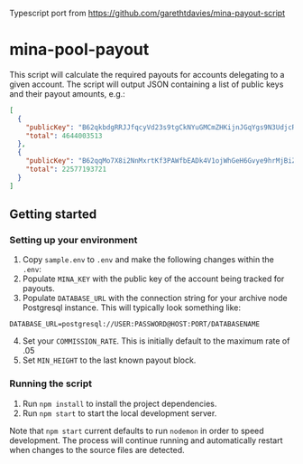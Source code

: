 Typescript port from https://github.com/garethtdavies/mina-payout-script

# mina-pool-payout

This script will calculate the required payouts for accounts delegating to a given account. The script will output JSON containing a list of public keys and their payout amounts, e.g.:

```json
[
  {
    "publicKey": "B62qkbdgRRJJfqcyVd23s9tgCkNYuGMCmZHKijnJGqYgs9N3UdjcRtR",
    "total": 4644003513
  },
  {
    "publicKey": "B62qqMo7X8i2NnMxrtKf3PAWfbEADk4V1ojWhGeH6Gvye9hrMjBiZjM",
    "total": 22577193721
  }
]
```

## Getting started

### Setting up your environment

1. Copy `sample.env` to `.env` and make the following changes within the `.env`:
2. Populate `MINA_KEY` with the public key of the account being tracked for payouts.
3. Populate `DATABASE_URL` with the connection string for your archive node Postgresql instance. This will typically look something like:

```
DATABASE_URL=postgresql://USER:PASSWORD@HOST:PORT/DATABASENAME
```

4. Set your `COMMISSION_RATE`. This is initially default to the maximum rate of .05
5. Set `MIN_HEIGHT` to the last known payout block.

### Running the script

1. Run `npm install` to install the project dependencies.
2. Run `npm start` to start the local development server.

Note that `npm start` current defaults to run `nodemon` in order to speed development. The process will continue running and automatically restart when changes to the source files are detected.

